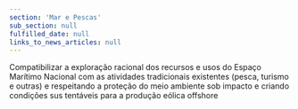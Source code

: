 ```yaml
---
section: 'Mar e Pescas'
sub_section: null
fulfilled_date: null
links_to_news_articles: null
---
```


Compatibilizar a exploração racional dos recursos e usos do Espaço Marítimo Nacional com as atividades tradicionais existentes (pesca, turismo e outras) e respeitando a proteção do meio ambiente sob impacto e criando condições sus tentáveis para a produção eólica offshore